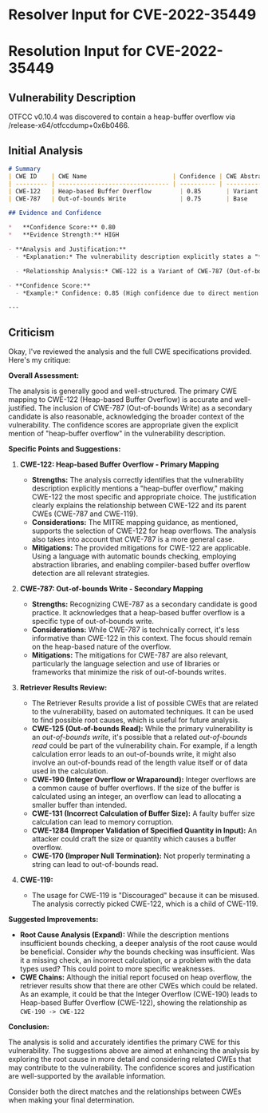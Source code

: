 # Resolver Input for CVE-2022-35449

# Resolution Input for CVE-2022-35449

## Vulnerability Description
OTFCC v0.10.4 was discovered to contain a heap-buffer overflow via /release-x64/otfccdump+0x6b0466.

## Initial Analysis
```markdown
# Summary
| CWE ID    | CWE Name                        | Confidence | CWE Abstraction Level | CWE Vulnerability Mapping Label | CWE-Vulnerability Mapping Notes |
| --------- | ------------------------------- | ---------- | --------------------- | ------------------------------- | ------------------------------- |
| CWE-122   | Heap-based Buffer Overflow        | 0.85       | Variant               | Allowed                         | Primary CWE                   |
| CWE-787   | Out-of-bounds Write               | 0.75       | Base                  | Allowed                         | Secondary Candidate             |

## Evidence and Confidence

*   **Confidence Score:** 0.80
*   **Evidence Strength:** HIGH

- **Analysis and Justification:**
  - *Explanation:* The vulnerability description explicitly states a "**heap-buffer overflow**" in OTFCC v0.10.4. CWE-122 (Heap-based Buffer Overflow) is a Variant of buffer overflow that occurs in the heap portion of memory, allocated using routines like `malloc()`, which directly matches the description. The CVE Reference Links Content Summary confirms that heap buffer overflows are a recurring issue in `otfcc` due to insufficient bounds checking. CWE-787 (Out-of-bounds Write) is a more general case of writing outside the intended buffer, and while it applies, CWE-122 is more specific. The MITRE mapping guidance allows CWE-122 for heap overflows.

  - *Relationship Analysis:* CWE-122 is a Variant of CWE-787 (Out-of-bounds Write) and a child of CWE-119 (Improper Restriction of Operations within the Bounds of a Memory Buffer). CWE-122 accurately reflects the specific type of buffer overflow described.

- **Confidence Score:**
  - *Example:* Confidence: 0.85 (High confidence due to direct mention of "heap-buffer overflow" and corroborating evidence from CVE reference materials.)

---
```

## Criticism
Okay, I've reviewed the analysis and the full CWE specifications provided. Here's my critique:

**Overall Assessment:**

The analysis is generally good and well-structured. The primary CWE mapping to CWE-122 (Heap-based Buffer Overflow) is accurate and well-justified. The inclusion of CWE-787 (Out-of-bounds Write) as a secondary candidate is also reasonable, acknowledging the broader context of the vulnerability. The confidence scores are appropriate given the explicit mention of "heap-buffer overflow" in the vulnerability description.

**Specific Points and Suggestions:**

1.  **CWE-122: Heap-based Buffer Overflow - Primary Mapping**

    *   **Strengths:** The analysis correctly identifies that the vulnerability description explicitly mentions a "heap-buffer overflow," making CWE-122 the most specific and appropriate choice. The justification clearly explains the relationship between CWE-122 and its parent CWEs (CWE-787 and CWE-119).
    *   **Considerations:** The MITRE mapping guidance, as mentioned, supports the selection of CWE-122 for heap overflows. The analysis also takes into account that CWE-787 is a more general case.
    *   **Mitigations:** The provided mitigations for CWE-122 are applicable. Using a language with automatic bounds checking, employing abstraction libraries, and enabling compiler-based buffer overflow detection are all relevant strategies.

2.  **CWE-787: Out-of-bounds Write - Secondary Mapping**

    *   **Strengths:** Recognizing CWE-787 as a secondary candidate is good practice. It acknowledges that a heap-based buffer overflow is a specific type of out-of-bounds write.
    *   **Considerations:** While CWE-787 is technically correct, it's less informative than CWE-122 in this context. The focus should remain on the heap-based nature of the overflow.
    *   **Mitigations:** The mitigations for CWE-787 are also relevant, particularly the language selection and use of libraries or frameworks that minimize the risk of out-of-bounds writes.

3.  **Retriever Results Review:**

    *   The Retriever Results provide a list of possible CWEs that are related to the vulnerability, based on automated techniques. It can be used to find possible root causes, which is useful for future analysis.
    *   **CWE-125 (Out-of-bounds Read):** While the primary vulnerability is an *out-of-bounds write*, it's possible that a related *out-of-bounds read* could be part of the vulnerability chain. For example, if a length calculation error leads to an out-of-bounds write, it might also involve an out-of-bounds read of the length value itself or of data used in the calculation.
    *   **CWE-190 (Integer Overflow or Wraparound):** Integer overflows are a common cause of buffer overflows. If the size of the buffer is calculated using an integer, an overflow can lead to allocating a smaller buffer than intended.
    *   **CWE-131 (Incorrect Calculation of Buffer Size):** A faulty buffer size calculation can lead to memory corruption.
    *   **CWE-1284 (Improper Validation of Specified Quantity in Input):** An attacker could craft the size or quantity which causes a buffer overflow.
    *   **CWE-170 (Improper Null Termination):** Not properly terminating a string can lead to out-of-bounds read.

4. **CWE-119:**

    *   The usage for CWE-119 is "Discouraged" because it can be misused. The analysis correctly picked CWE-122, which is a child of CWE-119.

**Suggested Improvements:**

*   **Root Cause Analysis (Expand):** While the description mentions insufficient bounds checking, a deeper analysis of the root cause would be beneficial. Consider *why* the bounds checking was insufficient. Was it a missing check, an incorrect calculation, or a problem with the data types used? This could point to more specific weaknesses.
*   **CWE Chains:** Although the initial report focused on heap overflow, the retriever results show that there are other CWEs which could be related. As an example, it could be that the Integer Overflow (CWE-190) leads to Heap-based Buffer Overflow (CWE-122), showing the relationship as `CWE-190 -> CWE-122`

**Conclusion:**

The analysis is solid and accurately identifies the primary CWE for this vulnerability. The suggestions above are aimed at enhancing the analysis by exploring the root cause in more detail and considering related CWEs that may contribute to the vulnerability. The confidence scores and justification are well-supported by the available information.

Consider both the direct matches and the relationships between CWEs
when making your final determination.
        